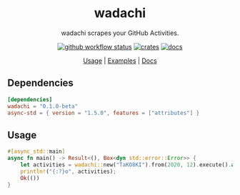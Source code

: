 <div align="center">

 # wadachi

 wadachi scrapes your GitHub Activities.

 [![github workflow status](https://img.shields.io/github/workflow/status/TaKO8Ki/wadachi/CI/main)](https://github.com/TaKO8Ki/wadachi/actions) [![crates](https://img.shields.io/crates/v/wadachi.svg?logo=rust)](https://crates.io/crates/wadachi) [![docs](https://img.shields.io/badge/docs-wadachi-8da0cb?labelColor=555555&logo=rust)](https://docs.rs/wadachi)

 [Usage](#Usage) | [Examples](examples) | [Docs](https://docs.rs/wadachi)

</div>


## Dependencies

```toml
[dependencies]
wadachi = "0.1.0-beta"
async-std = { version = "1.5.0", features = ["attributes"] }
```

## Usage

```rust
#[async_std::main]
async fn main() -> Result<(), Box<dyn std::error::Error>> {
    let activities = wadachi::new("TaKO8KI").from(2020, 12).execute().await?;
    println!("{:?}o", activities);
    Ok(())
}
```
